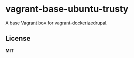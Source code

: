 # vagrant-base-ubuntu-trusty

A base [Vagrant box](https://atlas.hashicorp.com/dockerizedrupal/boxes/base-ubuntu-trusty) for [vagrant-dockerizedrupal](https://github.com/dockerizedrupal/vagrant-dockerizedrupal).

## License

**MIT**
